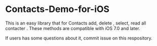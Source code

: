 # Contacts-Demo-for-iOS
This is an easy library that for Contacts add, delete , select, read all contacter . These methods are compatible with iOS 7.0 and later.

If users has some questions about it, commit issue on this respository.
